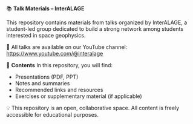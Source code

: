 📚 **Talk Materials – InterALAGE**

This repository contains materials from talks organized by InterALAGE, a student-led group dedicated to build a strong network among students interested in space geophysics.

🎥 All talks are available on our YouTube channel: https://www.youtube.com/@interalage

📂 **Contents**
In this repository, you will find:
- Presentations (PDF, PPT)
- Notes and summaries
- Recommended links and resources
- Exercises or supplementary material (if applicable)

💡 This repository is an open, collaborative space. All content is freely accessible for educational purposes.
